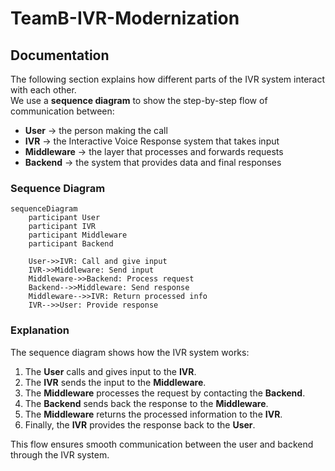 # TeamB-IVR-Modernization
## Documentation

The following section explains how different parts of the IVR system interact with each other.  
We use a **sequence diagram** to show the step-by-step flow of communication between:  

- **User** → the person making the call  
- **IVR** → the Interactive Voice Response system that takes input  
- **Middleware** → the layer that processes and forwards requests  
- **Backend** → the system that provides data and final responses  

### Sequence Diagram

```mermaid
sequenceDiagram
    participant User
    participant IVR
    participant Middleware
    participant Backend

    User->>IVR: Call and give input
    IVR->>Middleware: Send input
    Middleware->>Backend: Process request
    Backend-->>Middleware: Send response
    Middleware-->>IVR: Return processed info
    IVR-->>User: Provide response
```

### Explanation
The sequence diagram shows how the IVR system works:
1. The **User** calls and gives input to the **IVR**.
2. The **IVR** sends the input to the **Middleware**.
3. The **Middleware** processes the request by contacting the **Backend**.
4. The **Backend** sends back the response to the **Middleware**.
5. The **Middleware** returns the processed information to the **IVR**.
6. Finally, the **IVR** provides the response back to the **User**.

This flow ensures smooth communication between the user and backend through the IVR system.
